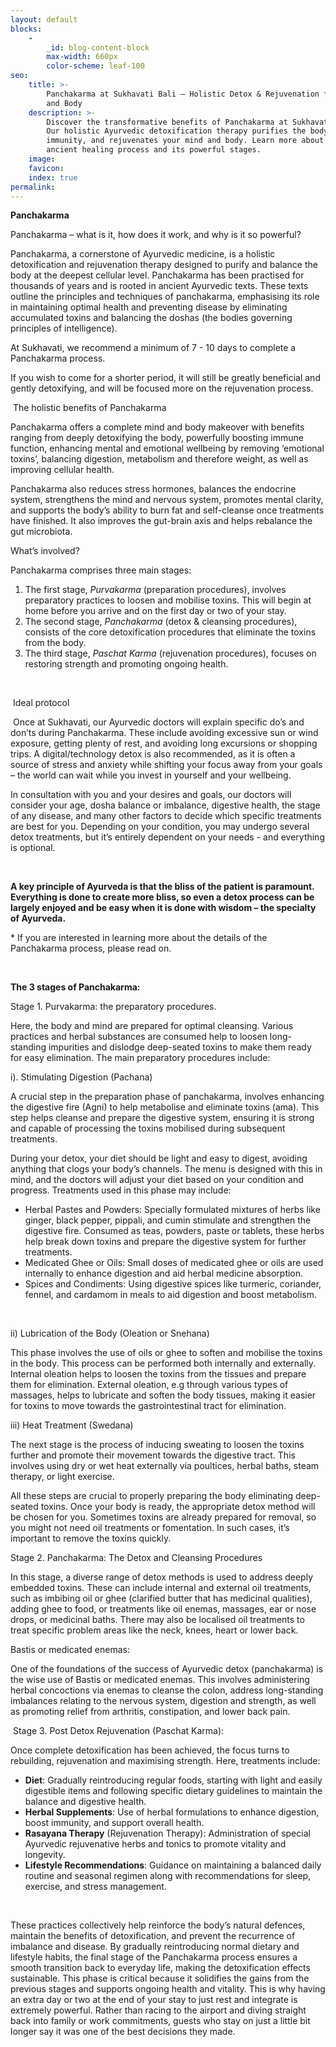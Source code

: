 ```yaml
---
layout: default
blocks:
    -
        _id: blog-content-block
        max-width: 660px
        color-scheme: leaf-100
seo:
    title: >-
        Panchakarma at Sukhavati Bali – Holistic Detox & Rejuvenation for Mind
        and Body
    description: >-
        Discover the transformative benefits of Panchakarma at Sukhavati Bali.
        Our holistic Ayurvedic detoxification therapy purifies the body, boosts
        immunity, and rejuvenates your mind and body. Learn more about this
        ancient healing process and its powerful stages.
    image:
    favicon:
    index: true
permalink:
---
```

**Panchakarma**&nbsp;

Panchakarma – what is it, how does it work, and why is it so powerful?

Panchakarma, a cornerstone of Ayurvedic medicine, is a holistic detoxification and rejuvenation therapy designed to purify and balance the body at the deepest cellular level. Panchakarma has been practised for thousands of years and is rooted in ancient Ayurvedic texts. These texts outline the principles and techniques of panchakarma, emphasising its role in maintaining optimal health and preventing disease by eliminating accumulated toxins and balancing the doshas (the bodies governing principles of intelligence).

At Sukhavati, we recommend a minimum of 7 - 10 days to complete a Panchakarma process.

If you wish to come for a shorter period, it will still be greatly beneficial and gently detoxifying, and will be focused more on the rejuvenation process.

&nbsp;The holistic benefits of Panchakarma&nbsp;

Panchakarma offers a complete mind and body makeover with benefits ranging from deeply detoxifying the body, powerfully boosting immune function, enhancing mental and emotional wellbeing by removing ‘emotional toxins’, balancing digestion, metabolism and therefore weight, as well as improving cellular health.

Panchakarma also reduces stress hormones, balances the endocrine system, strengthens the mind and nervous system, promotes mental clarity, and supports the body’s ability to burn fat and self-cleanse once treatments have finished. It also improves the gut-brain axis and helps rebalance the gut microbiota.&nbsp;

What’s involved?

Panchakarma comprises three main stages:

1. The first stage, *Purvakarma* (preparation procedures), involves preparatory practices to loosen and mobilise toxins. This will begin at home before you arrive and on the first day or two of your stay.
2. The second stage, *Panchakarma* (detox & cleansing procedures), consists of the core detoxification procedures that eliminate the toxins from the body.
3. The third stage, *Paschat Karma* (rejuvenation procedures), focuses on restoring strength and promoting ongoing health.

&nbsp;

&nbsp;Ideal protocol

&nbsp;Once at Sukhavati, our Ayurvedic doctors will explain specific do’s and don’ts during Panchakarma. These include avoiding excessive sun or wind exposure, getting plenty of rest, and avoiding long excursions or shopping trips. A digital/technology detox is also recommended, as it is often a source of stress and anxiety while shifting your focus away from your goals – the world can wait while you invest in yourself and your wellbeing.

In consultation with you and your desires and goals, our doctors will consider your age, dosha balance or imbalance, digestive health, the stage of any disease, and many other factors to decide which specific treatments are best for you. Depending on your condition, you may undergo several detox treatments, but it’s entirely dependent on your needs - and everything is optional.

&nbsp;

**A key principle of Ayurveda is that the bliss of the patient is paramount. Everything is done to create more bliss, so even a detox process can be largely enjoyed and be easy when it is done with wisdom – the specialty of Ayurveda.**&nbsp;

\* If you are interested in learning more about the details of the Panchakarma process, please read on.

&nbsp;

**The 3 stages of Panchakarma:**&nbsp;

Stage 1. Purvakarma: the preparatory procedures.

Here, the body and mind are prepared for optimal cleansing. Various practices and herbal substances are consumed help to loosen long-standing impurities and dislodge deep-seated toxins to make them ready for easy elimination. The main preparatory procedures include:

i). Stimulating Digestion (Pachana)

A crucial step in the preparation phase of panchakarma, involves enhancing the digestive fire (Agni) to help metabolise and eliminate toxins (ama). This step helps cleanse and prepare the digestive system, ensuring it is strong and capable of processing the toxins mobilised during subsequent treatments.

During your detox, your diet should be light and easy to digest, avoiding anything that clogs your body’s channels. The menu is designed with this in mind, and the doctors will adjust your diet based on your condition and progress. Treatments used in this phase may include:

* Herbal Pastes and Powders: Specially formulated mixtures of herbs like ginger, black pepper, pippali, and cumin stimulate and strengthen the digestive fire. Consumed as teas, powders, paste or tablets, these herbs help break down toxins and prepare the digestive system for further treatments.
* Medicated Ghee or Oils: Small doses of medicated ghee or oils are used internally to enhance digestion and aid herbal medicine absorption.
* Spices and Condiments: Using digestive spices like turmeric, coriander, fennel, and cardamom in meals to aid digestion and boost metabolism.

&nbsp;

ii) Lubrication of the Body (Oleation or Snehana)&nbsp;

This phase involves the use of oils or ghee to soften and mobilise the toxins in the body. This process can be performed both internally and externally. Internal oleation helps to loosen the toxins from the tissues and prepare them for elimination. External oleation, e.g through various types of massages, helps to lubricate and soften the body tissues, making it easier for toxins to move towards the gastrointestinal tract for elimination.

iii) Heat Treatment (Swedana)

The next stage is the process of inducing sweating to loosen the toxins further and promote their movement towards the digestive tract. This involves using dry or wet heat externally via poultices, herbal baths, steam therapy, or light exercise.&nbsp;

All these steps are crucial to properly preparing the body eliminating deep-seated toxins. Once your body is ready, the appropriate detox method will be chosen for you. Sometimes toxins are already prepared for removal, so you might not need oil treatments or fomentation. In such cases, it’s important to remove the toxins quickly.

Stage 2. Panchakarma: The Detox and Cleansing Procedures&nbsp;

In this stage, a diverse range of detox methods is used to address deeply embedded toxins. These can include internal and external oil treatments, such as imbibing oil or ghee (clarified butter that has medicinal qualities), adding ghee to food, or treatments like oil enemas, massages, ear or nose drops, or medicinal baths. There may also be localised oil treatments to treat specific problem areas like the neck, knees, heart or lower back.&nbsp;

Bastis or medicated enemas:

One of the foundations of the success of Ayurvedic detox (panchakarma) is the wise use of Bastis or medicated enemas. This involves administering herbal concoctions via enemas to cleanse the colon, address long-standing imbalances relating to the nervous system, digestion and strength, as well as promoting relief from arthritis, constipation, and lower back pain.

&nbsp;Stage 3. Post Detox Rejuvenation (Paschat Karma):

Once complete detoxification has been achieved, the focus turns to rebuilding, rejuvenation and maximising strength. Here, treatments include:

* **Diet**: Gradually reintroducing regular foods, starting with light and easily digestible items and following specific dietary guidelines to maintain the balance and digestive health.
* **Herbal Supplements**: Use of herbal formulations to enhance digestion, boost immunity, and support overall health.
* **Rasayana Therapy** (Rejuvenation Therapy): Administration of special Ayurvedic rejuvenative herbs and tonics to promote vitality and longevity.
* **Lifestyle Recommendations**: Guidance on maintaining a balanced daily routine and seasonal regimen along with recommendations for sleep, exercise, and stress management.

&nbsp;

These practices collectively help reinforce the body’s natural defences, maintain the benefits of detoxification, and prevent the recurrence of imbalance and disease. By gradually reintroducing normal dietary and lifestyle habits, the final stage of the Panchakarma process ensures a smooth transition back to everyday life, making the detoxification effects sustainable. This phase is critical because it solidifies the gains from the previous stages and supports ongoing health and vitality. This is why having an extra day or two at the end of your stay to just rest and integrate is extremely powerful. Rather than racing to the airport and diving straight back into family or work commitments, guests who stay on just a little bit longer say it was one of the best decisions they made.

<br>